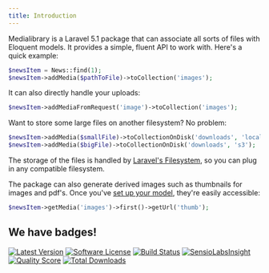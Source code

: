 ```yaml
---
title: Introduction
---
```


Medialibrary is a Laravel 5.1 package that can associate all sorts of files with Eloquent models. It provides a simple, fluent API to work with. Here's a quick example:

```php
$newsItem = News::find(1);
$newsItem->addMedia($pathToFile)->toCollection('images');
```

It can also directly handle your uploads:

```php
$newsItem->addMediaFromRequest('image')->toCollection('images');
```

Want to store some large files on another filesystem? No problem:

```php
$newsItem->addMedia($smallFile)->toCollectionOnDisk('downloads', 'local');
$newsItem->addMedia($bigFile)->toCollectionOnDisk('downloads', 's3');
```

The storage of the files is handled by [Laravel's Filesystem](http://laravel.com/docs/5.1/filesystem),  so you can plug in any compatible filesystem.

The package can also generate derived images such as thumbnails for images and pdf's. Once you've [set up your model](/laravel-medialibrary/v4/converting-images/defining-conversions/), they're easily accessible:

```php
$newsItem->getMedia('images')->first()->getUrl('thumb');
```

## We have badges!

<section class="article_badges">
    <a href="https://github.com/spatie/laravel-medialibrary/releases"><img src="https://img.shields.io/github/release/spatie/laravel-medialibrary.svg?style=flat-square" alt="Latest Version"></a>
    <a href="LICENSE.md"><img src="https://img.shields.io/badge/license-MIT-brightgreen.svg?style=flat-square" alt="Software License"></a>
    <a href="https://travis-ci.org/spatie/laravel-medialibrary"><img src="https://img.shields.io/travis/spatie/laravel-medialibrary/master.svg?style=flat-square" alt="Build Status"></a>
    <a href="https://insight.sensiolabs.com/projects/27cf455a-0555-4bcf-abae-16b5f7860d09"><img src="https://img.shields.io/sensiolabs/i/27cf455a-0555-4bcf-abae-16b5f7860d09.svg?style=flat-square" alt="SensioLabsInsight"></a>
    <a href="https://scrutinizer-ci.com/g/spatie/laravel-medialibrary"><img src="https://img.shields.io/scrutinizer/g/spatie/laravel-medialibrary.svg?style=flat-square" alt="Quality Score"></a>
    <a href="https://packagist.org/packages/spatie/laravel-medialibrary"><img src="https://img.shields.io/packagist/dt/spatie/laravel-medialibrary.svg?style=flat-square" alt="Total Downloads"></a>
</section>
